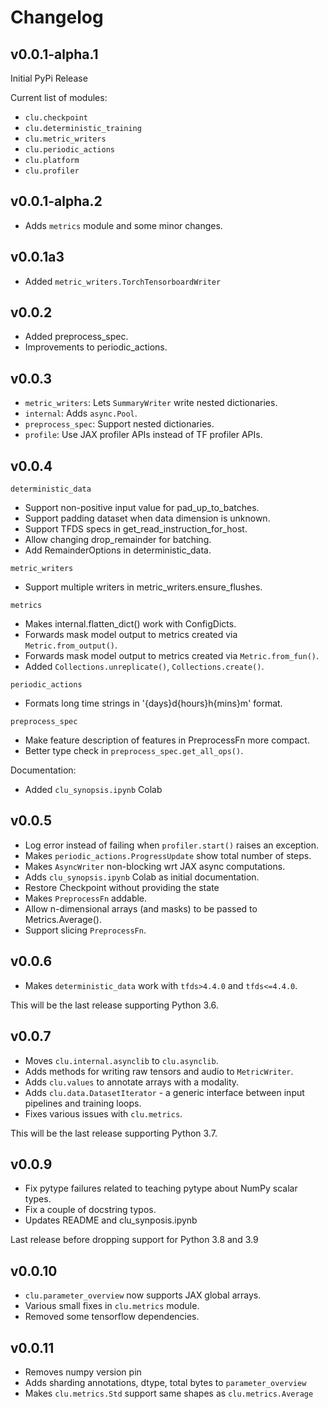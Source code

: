 # Changelog

## v0.0.1-alpha.1

Initial PyPi Release

Current list of modules:

-   `clu.checkpoint`
-   `clu.deterministic_training`
-   `clu.metric_writers`
-   `clu.periodic_actions`
-   `clu.platform`
-   `clu.profiler`

## v0.0.1-alpha.2

-   Adds `metrics` module and some minor changes.

## v0.0.1a3

-   Added `metric_writers.TorchTensorboardWriter`

## v0.0.2

-   Added preprocess_spec.
-   Improvements to periodic_actions.

## v0.0.3

-   `metric_writers`: Lets `SummaryWriter` write nested dictionaries.
-   `internal`: Adds `async.Pool`.
-   `preprocess_spec`: Support nested dictionaries.
-   `profile`: Use JAX profiler APIs instead of TF profiler APIs.

## v0.0.4

`deterministic_data`

-   Support non-positive input value for pad_up_to_batches.
-   Support padding dataset when data dimension is unknown.
-   Support TFDS specs in get_read_instruction_for_host.
-   Allow changing drop_remainder for batching.
-   Add RemainderOptions in deterministic_data.

`metric_writers`

-   Support multiple writers in metric_writers.ensure_flushes.

`metrics`

-   Makes internal.flatten_dict() work with ConfigDicts.
-   Forwards mask model output to metrics created via `Metric.from_output()`.
-   Forwards mask model output to metrics created via `Metric.from_fun()`.
-   Added `Collections.unreplicate()`, `Collections.create()`.

`periodic_actions`

-   Formats long time strings in '{days}d{hours}h{mins}m' format.

`preprocess_spec`

-   Make feature description of features in PreprocessFn more compact.
-   Better type check in `preprocess_spec.get_all_ops()`.

Documentation:

-   Added `clu_synopsis.ipynb` Colab

## v0.0.5

-   Log error instead of failing when `profiler.start()` raises an exception.
-   Makes `periodic_actions.ProgressUpdate` show total number of steps.
-   Makes `AsyncWriter` non-blocking wrt JAX async computations.
-   Adds `clu_synopsis.ipynb` Colab as initial documentation.
-   Restore Checkpoint without providing the state
-   Makes `PreprocessFn` addable.
-   Allow n-dimensional arrays (and masks) to be passed to Metrics.Average().
-   Support slicing `PreprocessFn`.

## v0.0.6

-   Makes `deterministic_data` work with `tfds>4.4.0` and `tfds<=4.4.0`.

This will be the last release supporting Python 3.6.

## v0.0.7

-   Moves `clu.internal.asynclib` to `clu.asynclib`.
-   Adds methods for writing raw tensors and audio to `MetricWriter`.
-   Adds `clu.values` to annotate arrays with a modality.
-   Adds `clu.data.DatasetIterator` - a generic interface between input
    pipelines and training loops.
-   Fixes various issues with `clu.metrics`.

This will be the last release supporting Python 3.7.

## v0.0.9

-   Fix pytype failures related to teaching pytype about NumPy scalar types.
-   Fix a couple of docstring typos.
-   Updates README and clu_synposis.ipynb

Last release before dropping support for Python 3.8 and 3.9

## v0.0.10

-   `clu.parameter_overview` now supports JAX global arrays.
-   Various small fixes in `clu.metrics` module.
-   Removed some tensorflow dependencies.

## v0.0.11

-   Removes numpy version pin
-   Adds sharding annotations, dtype, total bytes to `parameter_overview`
-   Makes `clu.metrics.Std` support same shapes as `clu.metrics.Average`
